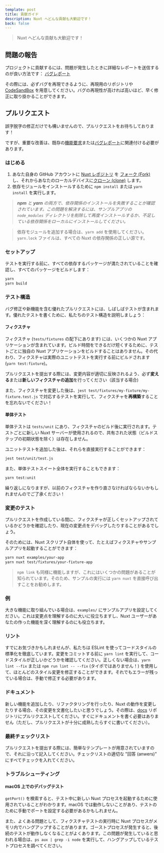 ```yaml
---
template: post
title: 貢献ガイド
description: Nuxt へどんな貢献も大歓迎です！
back: false
---
```


> Nuxt へどんな貢献も大歓迎です！

## 問題の報告

プロジェクトに貢献するには、問題が発生したときに詳細なレポートを送信するのが良い方法です： [バグレポート](https://github.com/nuxt/nuxt.js/issues/new?assignees=&labels=bug-report&template=bug-report.md&title=)

その際には、必ずバグを再現できるように、再現用のリポジトリや [CodeSandBox](https://template.nuxtjs.org/) を用意してください。バグの再現性が高ければ高いほど、早く修正に取り掛かることができます。

## プルリクエスト

誤字脱字の修正だけでも構いませんので、プルリクエストをお待ちしております！

ですが、重要な改善は、既存の[機能要求](https://feature.nuxtjs.org/)または[バグレポート](https://bug.nuxtjs.org/)に関連付ける必要があります。

### はじめる

1. あなた自身の GitHub アカウントに [Nuxt レポジトリ](https://github.com/nuxt/nuxt.js) を [フォーク (Fork)](https://help.github.com/articles/fork-a-repo/) し、それからあなたのローカルデバイスに[クローン (clone)](https://help.github.com/articles/cloning-a-repository/) します。
2. 依存モジュールをインストールするために `npm install` または `yarn install` を実行します。

> _**npm** と **yarn** の両方で、依存関係のインストールを失敗することが確認されています。この問題を解決するには、サンプルアプリの `node_modules` ディレクトリを削除して再度インストールするか、不足している依存関係をローカルにインストールしてください。_

> 依存モジュールを追加する場合は、`yarn add` を使用してください。 `yarn.lock` ファイルは、すべての Nuxt の依存関係の正しい源です。

### セットアップ

テストを実行する前に、すべての依存するパッケージが満たされていることを確認し、すべてのパッケージをビルドします：

```sh
yarn
yarn build
```

### テスト構造

バグ修正や新機能を含む優れたプルリクエストには、しばしばテストが含まれます。優れたテストを書くために、私たちのテスト構造を説明しましょう：

#### フィクスチャ

フィクスチャ (`tests/fixtures` の配下にあります) には、いくつかの Nuxt アプリケーションが含まれています。ビルド時間をできるだけ短くするために、テストごとに独自の Nuxt アプリケーションをビルドすることはありません。その代わり、フィクスチャは実際のユニットテストを実行する前にビルドされます (`yarn test:fixture`)。

プルリクエストを提出する際には、変更内容が適切に反映されるよう、必ず**変える**または**新しいフィクスチャの追加**を行ってください（該当する場合)

また、フィクスチャを変更した後は、`jest test/fixtures/my-fixture/my-fixture.test.js` で対応するテストを実行して、フィクスチャを**再構築**することを忘れないでください！

#### 単体テスト

単体テストは `tests/unit` にあり、フィクスチャのビルド後に実行されます。テストごとに新しい Nuxt サーバーが使用されるので、共有された状態（ビルドステップの初期状態を除く）は存在しません。

ユニットテストを追加した後は、それらを直接実行することができます：

```sh
jest test/unit/test.js
```

また、単体テストスイート全体を実行することもできます：

```sh
yarn test:unit
```

繰り返しになりますが、以前のフィクスチャを作り直さなければならないかもしれませんのでご了承ください！

### 変更のテスト

プルリクエストを作成している間に、フィクスチャが正しくセットアップされているかどうかを確認したり、現在の変更点をデバッグしたりすることがあるでしょう。

そのためには、Nuxt スクリプト自体を使って、たとえばフィクスチャやサンプルアプリを起動することができます：

```sh
yarn nuxt examples/your-app
yarn nuxt test/fixtures/your-fixture-app
```

> `npm link` も同様に機能しますが、これにはいくつかの問題があることが知られています。そのため、サンプルの実行には `yarn nuxt` を直接呼び出すことをお勧めします。

### 例

大きな機能に取り組んでいる場合は、`examples/` にサンプルアプリを設定してください。これは変更点を理解するのに大いに役立ちますし、Nuxt ユーザーがあなたの作った機能を深く理解するのにも役立ちます。

### リント

すでにお気づきかもしれませんが、私たちは ESLint を使ってコードスタイルの標準化を徹底しています。変更をコミットする前に `yarn lint` を実行して、コードスタイルが正しいかどうかを確認してください。正しくない場合は、`yarn lint --fix` または `npm run lint -- --fix` (タイポではありません！) を使用して、ほとんどのスタイル変更を修正することができます。それでもエラーが残っている場合は、手動で修正する必要があります。

### ドキュメント

新しい機能を追加したり、リファクタリングを行ったり、Nuxt の動作を変更したりする場合、その変更を文書化したいと思うでしょう。その際は、[docs](https://github.com/nuxt/docs/pulls) リポジトリにプルリクエストしてください。すぐにドキュメントを書く必要はありません（ただし、プルリクエストが十分に成熟したらすぐに書いてください）。

### 最終チェックリスト

プルリクエストを提出する際には、簡単なテンプレートが用意されていますので、それに沿って記入してください。チェックリストの適切な "回答 (anwers)" にすべてチェックを入れてください。

### トラブルシューティング

#### macOS 上でのデバッグテスト

`getPort()` を検索すると、テスト中に新しい Nuxt プロセスを起動するために使用されていることがわかります。macOS では動作しないことがあり、テストのために手動でポートを設定する必要があるかもしれません。

また、よくある問題として、フィクスチャテストの実行時に Nuxt プロセスがメモリ内でハングアップすることがあります。ゴーストプロセスが発生すると、後続のテストが動作しなくなることがよくあります。この問題が発生していると思われる場合は、`ps aux | grep -i node` を実行して、ハングアップしているテストプロセスを調べてください。
